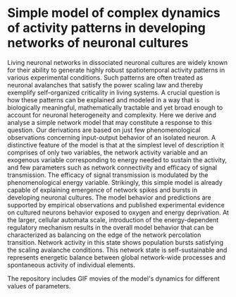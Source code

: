 # Simple model of complex dynamics of activity patterns in developing networks of neuronal cultures

Living neuronal networks in dissociated neuronal cultures are widely known for their ability to generate highly robust spatiotemporal activity patterns in various experimental conditions. Such patterns are often treated as neuronal avalanches that satisfy the power scaling law and thereby exemplify self-organized criticality in living systems. A crucial question is how these patterns can be explained and modeled in a way that is biologically meaningful, mathematically tractable and yet broad enough to account for neuronal heterogeneity and complexity. Here we derive and analyse a simple network model that may constitute a response to this question. Our derivations are based on just few phenomenological observations concerning input-output behavior of an isolated neuron. A distinctive feature of the model is that at the simplest level of description it comprises of only two variables, the network activity variable and an exogenous variable corresponding to energy needed to sustain the activity, and few parameters such as network connectivity and efficacy of signal transmission. The efficacy of signal transmission is modulated by the phenomenological energy variable. Strikingly, this simple model is already capable of explaining emergence of network spikes and bursts in developing neuronal cultures. The model behavior and predictions are supported by empirical observations and published experimental evidence on cultured neurons behavior exposed to oxygen and energy deprivation.   At the larger, cellular automata scale, introduction of the energy-dependent regulatory mechanism results in the overall model behavior that can be characterized as balancing on the edge of the network percolation transition. Network activity in this state shows population bursts satisfying the scaling avalanche conditions. This network state is self-sustainable and represents energetic balance between global network-wide processes and spontaneous activity of individual elements.

The repository includes GIF movies of the model's dynamics for different values of parameters.
